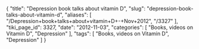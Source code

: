 {
    "title": "Depression book talks about vitamin D",
    "slug": "depression-book-talks-about-vitamin-d",
    "aliases": [
        "/Depression+book+talks+about+vitamin+D+-+Nov+2012",
        "/3327"
    ],
    "tiki_page_id": 3327,
    "date": "2012-11-03",
    "categories": [
        "Books, videos on Vitamin D",
        "Depression"
    ],
    "tags": [
        "Books, videos on Vitamin D",
        "Depression"
    ]
}